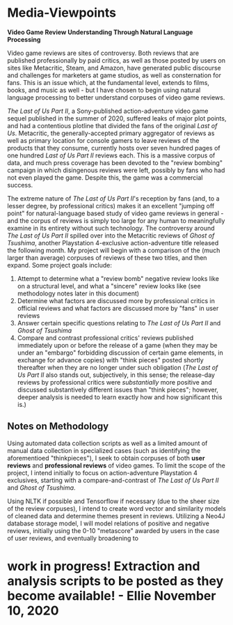 # Media-Viewpoints 
**Video Game Review Understanding Through Natural Language Processing**

Video game reviews are sites of controversy. Both reviews that are published professionally by paid critics, as well as those posted by users on sites like Metacritic, Steam, and Amazon, have generated public discourse and challenges for marketers at game studios, as well as consternation for fans. This is an issue which, at the fundamental level, extends to films, books, and music as well - but I have chosen to begin using natural language processing to better understand corpuses of video game reviews.

*The Last of Us Part II*, a Sony-published action-adventure video game sequel published in the summer of 2020, suffered leaks of major plot points, and had a contentious plotline that divided the fans of the original *Last of Us*. Metacritic, the generally-accepted primary aggregator of reviews as well as primary location for console gamers to leave reviews of the products that they consume, currently hosts over seven hundred pages of one hundred *Last of Us Part II* reviews each. This is a massive corpus of data, and much press coverage has been devoted to the "review bombing" campaign in which disingenous reviews were left, possibly by fans who had not even played the game. Despite this, the game was a commercial success. 

The extreme nature of *The Last of Us Part II*'s reception by fans (and, to a lesser degree, by professional critics) makes it an excellent "jumping off point" for natural-language based study of video game reviews in general - and the corpus of reviews is simply too large for any human to meaningfully examine in its entirety without such technology. The controversy around *The Last of Us Part II* spilled over into the Metacritic reviews of *Ghost of Tsushima*, another Playstation 4-exclusive action-adventure title released the following month. My project will begin with a comparison of the (much larger than average) corpuses of reviews of these two titles, and then expand. Some project goals include:
1. Attempt to determine what a "review bomb" negative review looks like on a structural level, and what a "sincere" review looks like (see methodology notes later in this document)
2. Determine what factors are discussed more by professional critics in official reviews and what factors are discussed more by "fans" in user reviews
3. Answer certain specific questions relating to *The Last of Us Part II* and *Ghost of Tsushima*
4. Compare and contrast professional critics' reviews published immediately upon or before the release of a game (when they may be under an "embargo" forbidding discussion of certain game elements, in exchange for advance copies) with "think pieces" posted shortly thereafter when they are no longer under such obligation (*The Last of Us Part II* also stands out, subjectively, in this sense; the release-day reviews by professional critics were *substantially* more positive and discussed substantively different issues than "think pieces"; however, deeper analysis is needed to learn exactly how and how significant this is.)

## Notes on Methodology
Using automated data collection scripts as well as a limited amount of manual data collection in specialized cases (such as identifying the aforementioed "thinkpieces"), I seek to obtain corpuses of both **user reviews** and **professional reviews** of video games. To limit the scope of the project, I intend initially to focus on action-adventure Playstation 4 exclusives, starting with a compare-and-contrast of *The Last of Us Part II* and *Ghost of Tsushima*. 

Using NLTK if possible and Tensorflow if necessary (due to the sheer size of the review corpuses), I intend to create word vector and similarity models of cleaned data and determine themes present in reviews. Utilizing a Neo4J database storage model, I will model relations of positive and negative reviews, initially using the 0-10 "metascore" awarded by users in the case of user reviews, and eventually broadening to 

# work in progress! Extraction and analysis scripts to be posted as they become available! - Ellie November 10, 2020
